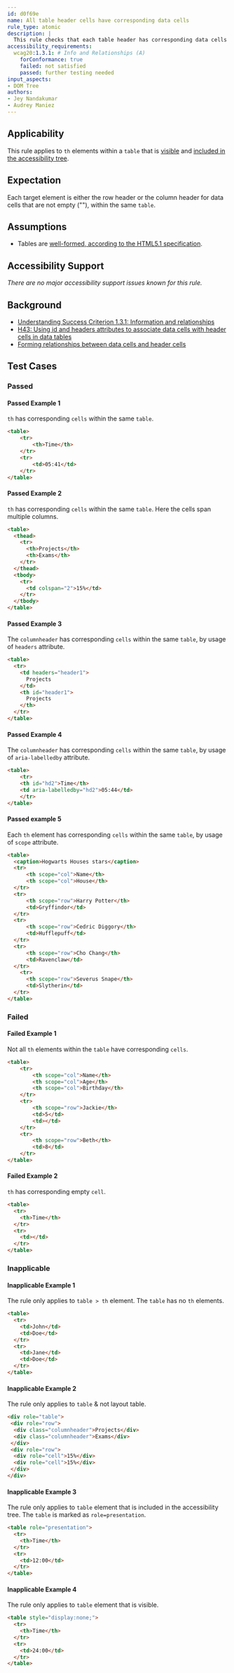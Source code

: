 ```yaml
---
id: d0f69e
name: All table header cells have corresponding data cells
rule_type: atomic
description: |
  This rule checks that each table header has corresponding data cells in a table element.
accessibility_requirements:
  wcag20:1.3.1: # Info and Relationships (A)
    forConformance: true
    failed: not satisfied
    passed: further testing needed
input_aspects:
- DOM Tree
authors:
- Jey Nandakumar
- Audrey Maniez
---
```


## Applicability

This rule applies to `th` elements within a `table` that is [visible](#visible) and [included in the accessibility tree](#included-in-the-accessibility-tree).

## Expectation

Each target element is either the row header or the column header for data cells that are not empty (""), within the same `table`.

## Assumptions

- Tables are [well-formed, according to the HTML5.1 specification](https://www.w3.org/TR/html51/tabular-data.html#forming-a-table).

## Accessibility Support

_There are no major accessibility support issues known for this rule._

## Background

- [Understanding Success Criterion 1.3.1: Information and relationships](https://www.w3.org/WAI/WCAG21/Understanding/info-and-relationships.html)
- [H43: Using id and headers attributes to associate data cells with header cells in data tables](https://www.w3.org/WAI/WCAG21/Techniques/html/H43)
- [Forming relationships between data cells and header cells](https://www.w3.org/TR/html/tabular-data.html#forming-relationships-between-data-cells-and-header-cells)

## Test Cases

### Passed

#### Passed Example 1

`th` has corresponding `cells` within the same `table`.

```html
<table>
	<tr>
		<th>Time</th>
	</tr>
	<tr>
		<td>05:41</td>
	</tr>
</table>
```

#### Passed Example 2

`th` has corresponding `cells` within the same `table`. Here the cells span multiple columns.

```html
<table>
  <thead>	
    <tr>
      <th>Projects</th>
      <th>Exams</th>
    </tr>
  </thead>
  <tbody>
    <tr>
      <td colspan="2">15%</td>
    </tr>
  </tbody>
</table>
```

#### Passed Example 3

The `columnheader` has corresponding `cells` within the same `table`, by usage of `headers` attribute.

```html
<table>
  <tr> 
    <td headers="header1">
      Projects
    </td>
    <th id="header1">
      Projects
    </th> 
  </tr>
</table>
```

#### Passed Example 4

The `columnheader` has corresponding `cells` within the same `table`, by usage of `aria-labelledby` attribute.

```html
<table>
	<tr>
    <th id="hd2">Time</th>
    <td aria-labelledby="hd2">05:44</td>
	</tr>
</table>
```

#### Passed example 5

Each `th` element has corresponding `cells` within the same `table`, by usage of `scope` attribute.

```html
<table>
  <caption>Hogwarts Houses stars</caption>
  <tr>
      <th scope="col">Name</th>
      <th scope="col">House</th>
  </tr>
  <tr>
      <th scope="row">Harry Potter</th>
      <td>Gryffindor</td>
  </tr>
  <tr>
      <th scope="row">Cedric Diggory</th>
      <td>Hufflepuff</td>
  </tr>
  <tr>
      <th scope="row">Cho Chang</th>
      <td>Ravenclaw</td>
  </tr>
    <tr>
      <th scope="row">Severus Snape</th>
      <td>Slytherin</td>
  </tr>
</table>
```

### Failed

#### Failed Example 1

Not all `th` elements within the `table` have corresponding `cells`.

```html
<table>
	<tr>
		<th scope="col">Name</th>
		<th scope="col">Age</th>
		<th scope="col">Birthday</th>
	</tr>
	<tr>
		<th scope="row">Jackie</th>
		<td>5</td>
		<td></td>
	</tr>
	<tr>
		<th scope="row">Beth</th>
		<td>8</td>
	</tr>
</table>
```

#### Failed Example 2

`th` has corresponding empty `cell`.

```html
<table>
  <tr> 
    <th>Time</th> 
  </tr>
  <tr> 
    <td></td> 
  </tr>
</table>
```

### Inapplicable

#### Inapplicable Example 1

The rule only applies to `table > th` element. The `table` has no `th` elements.

```html
<table>
  <tr>
    <td>John</td>
    <td>Doe</td>
  </tr>
  <tr>
    <td>Jane</td>
    <td>Doe</td>
  </tr>
</table>
```

#### Inapplicable Example 2

The rule only applies to `table` & not layout table.

```html
<div role="table">
 <div role="row">
  <div class="columnheader">Projects</div>
  <div class="columnheader">Exams</div>
 </div>
 <div role="row">
  <div role="cell">15%</div>
  <div role="cell">15%</div>
 </div>
</div>
```

#### Inapplicable Example 3

The rule only applies to `table` element that is included in the accessibility tree. The `table` is marked as `role=presentation`.

```html
<table role="presentation">
  <tr> 
    <th>Time</th> 
  </tr>
  <tr> 
    <td>12:00</td> 
  </tr>
</table>
```

#### Inapplicable Example 4

The rule only applies to `table` element that is visible.

```html
<table style="display:none;">
  <tr>  
    <th>Time</th> 
  </tr>
  <tr> 
    <td>24:00</td> 
  </tr>
</table>
```